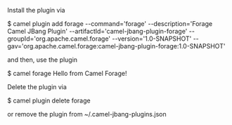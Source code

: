 Install the plugin via

$ camel plugin add forage --command='forage' --description='Forage Camel JBang Plugin' --artifactId='camel-jbang-plugin-forage' --groupId='org.apache.camel.forage' --version='1.0-SNAPSHOT' --gav='org.apache.camel.forage:camel-jbang-plugin-forage:1.0-SNAPSHOT'

and then, use the plugin

$ camel forage
Hello from Camel Forage!


Delete the plugin via

$ camel plugin delete forage

or remove the plugin from ~/.camel-jbang-plugins.json